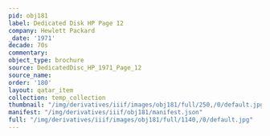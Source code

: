 ```yaml
---
pid: obj181
label: Dedicated Disk HP Page 12
company: Hewlett Packard
_date: '1971'
decade: 70s
commentary: 
object_type: brochure
source: DedicatedDisc_HP_1971_Page_12
source_name: 
order: '180'
layout: qatar_item
collection: temp_collection
thumbnail: "/img/derivatives/iiif/images/obj181/full/250,/0/default.jpg"
manifest: "/img/derivatives/iiif/obj181/manifest.json"
full: "/img/derivatives/iiif/images/obj181/full/1140,/0/default.jpg"
---
```

